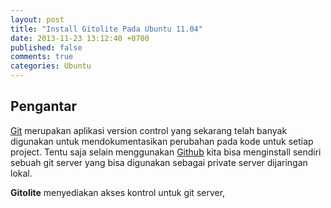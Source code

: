 ```yaml
---
layout: post
title: "Install Gitolite Pada Ubuntu 11.04"
date: 2013-11-23 13:12:40 +0700
published: false
comments: true
categories: Ubuntu
---
```


## Pengantar

[Git](http://git-scm.com/ "Git Homepage") merupakan aplikasi version control yang sekarang telah banyak digunakan untuk mendokumentasikan perubahan pada kode untuk setiap project. Tentu saja selain menggunakan [Github](http://github.com/ "Github") kita bisa menginstall sendiri sebuah git server yang bisa digunakan sebagai private server dijaringan lokal.

__Gitolite__ menyediakan akses kontrol untuk git server,